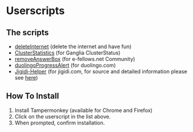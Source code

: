 # Userscripts

## The scripts

* [deleteInternet](https://github.com/S0S-90/userscripts/raw/master/deleteInternet.user.js) (delete the internet and have fun)
* [ClusterStatistics](https://github.com/S0S-90/userscripts/raw/master/ClusterStatistics.user.js) (for Ganglia ClusterStatus)
* [removeAnswerBox](https://github.com/S0S-90/userscripts/raw/master/removeAnswerBox.user.js) (for e-fellows.net Community)
* [duolingoProgressAlert](https://github.com/S0S-90/userscripts/raw/master/duolingoProgressAlert.user.js) (for duolingo.com)
* [Jigidi-Helper](https://github.com/S0S-90/userscripts/raw/master/Jigidi-Helper.user.js) (for jigidi.com, for source and detailed information please see [here](https://gist.github.com/Dan-Q/e9bfe5c2ca4b13fae4994c5e84685761))

## How To Install
1. Install Tampermonkey (available for Chrome and Firefox)
2. Click on the userscript in the list above.
3. When prompted, confirm installation.

